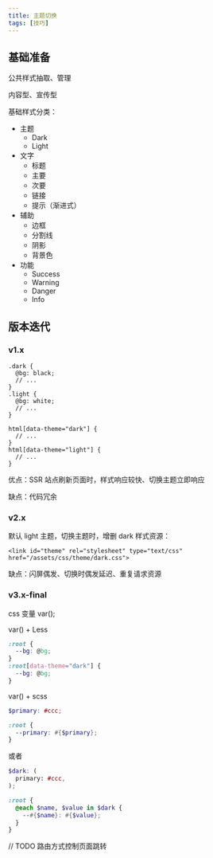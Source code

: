 ```yaml
---
title: 主题切换
tags: [技巧]
---
```


## 基础准备

公共样式抽取、管理

内容型、宣传型

基础样式分类：

- 主题
  - Dark
  - Light
- 文字
  - 标题
  - 主要
  - 次要
  - 链接
  - 提示（渐进式）
- 辅助
  - 边框
  - 分割线
  - 阴影
  - 背景色
- 功能
  - Success
  - Warning
  - Danger
  - Info

## 版本迭代

### v1.x

```less
.dark {
  @bg: black;
  // ...
}
.light {
  @bg: white;
  // ...
}

html[data-theme="dark"] {
  // ...
}
html[data-theme="light"] {
  // ...
}
```

优点：SSR 站点刷新页面时，样式响应较快、切换主题立即响应

缺点：代码冗余

### v2.x

默认 light 主题，切换主题时，增删 dark 样式资源：

`<link id="theme" rel="stylesheet" type="text/css" href="/assets/css/theme/dark.css">`

缺点：闪屏偶发、切换时偶发延迟、重复请求资源

### v3.x-final

css 变量 var();

var() + Less

```css
:root {
  --bg: @bg;
}
:root[data-theme="dark"] {
  --bg: @bg;
}
```

var() + scss

```scss
$primary: #ccc;

:root {
  --primary: #{$primary};
}
```

或者

```scss
$dark: (
  primary: #ccc,
);

:root {
  @each $name, $value in $dark {
    --#{$name}: #{$value};
  }
}

```

// TODO 路由方式控制页面跳转
